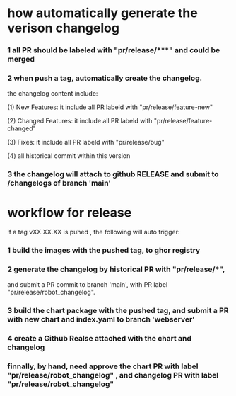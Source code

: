 # how automatically generate the verison changelog

### 1 all PR should be labeled with "pr/release/***" and could be merged

### 2 when push a tag, automatically create the changelog.

the changelog content include:

(1) New Features: it include all PR labeld with "pr/release/feature-new"

(2) Changed Features: it include all PR labeld with "pr/release/feature-changed"

(3) Fixes: it include all PR labeld with "pr/release/bug"

(4) all historical commit within this version

### 3 the changelog will attach to github RELEASE and submit to /changelogs of branch 'main'




# workflow for release

if a tag vXX.XX.XX is puhed , the following will auto trigger:

### 1 build the images with the pushed tag, to ghcr registry

### 2 generate the changelog by historical PR with "pr/release/*",
and submit a PR commit to branch 'main', with PR label "pr/release/robot_changelog".

### 3 build the chart package with the pushed tag, and submit a PR with new chart and index.yaml to branch 'webserver'

### 4 create a Github Realse attached with the chart and changelog

### finnally, by hand, need approve the chart PR with label "pr/release/robot_changelog" , and changelog PR with label "pr/release/robot_changelog"

